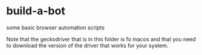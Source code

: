 # build-a-bot
some basic browser automation scripts

Note that the geckodriver that is in this folder is fo macos and that you need to download the version of the driver that works for your system.
